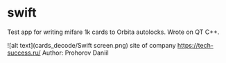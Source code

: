 # swift
Test app for writing mifare 1k cards to Orbita autolocks.
Wrote on QT C++.

![alt text](cards_decode/Swift screen.png)
site of company
https://tech-success.ru/
Author: Prohorov Daniil
